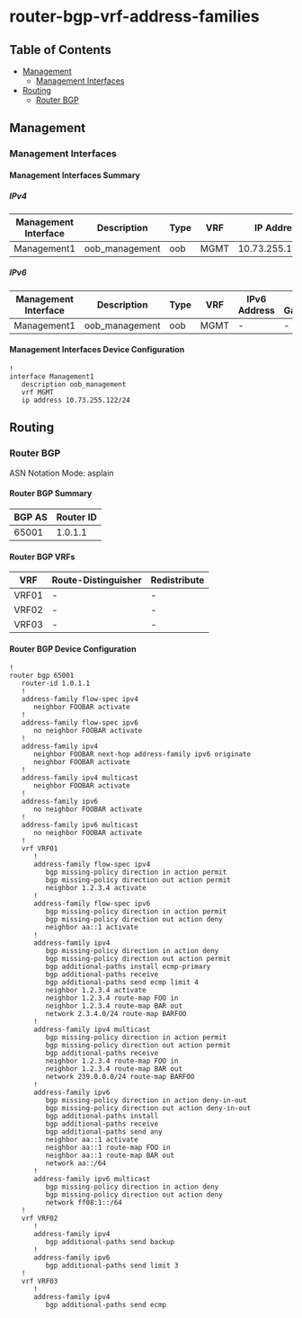 # router-bgp-vrf-address-families

## Table of Contents

- [Management](#management)
  - [Management Interfaces](#management-interfaces)
- [Routing](#routing)
  - [Router BGP](#router-bgp)

## Management

### Management Interfaces

#### Management Interfaces Summary

##### IPv4

| Management Interface | Description | Type | VRF | IP Address | Gateway |
| -------------------- | ----------- | ---- | --- | ---------- | ------- |
| Management1 | oob_management | oob | MGMT | 10.73.255.122/24 | 10.73.255.2 |

##### IPv6

| Management Interface | Description | Type | VRF | IPv6 Address | IPv6 Gateway |
| -------------------- | ----------- | ---- | --- | ------------ | ------------ |
| Management1 | oob_management | oob | MGMT | - | - |

#### Management Interfaces Device Configuration

```eos
!
interface Management1
   description oob_management
   vrf MGMT
   ip address 10.73.255.122/24
```

## Routing

### Router BGP

ASN Notation Mode: asplain

#### Router BGP Summary

| BGP AS | Router ID |
| ------ | --------- |
| 65001 | 1.0.1.1 |

#### Router BGP VRFs

| VRF | Route-Distinguisher | Redistribute |
| --- | ------------------- | ------------ |
| VRF01 | - | - |
| VRF02 | - | - |
| VRF03 | - | - |

#### Router BGP Device Configuration

```eos
!
router bgp 65001
   router-id 1.0.1.1
   !
   address-family flow-spec ipv4
      neighbor FOOBAR activate
   !
   address-family flow-spec ipv6
      no neighbor FOOBAR activate
   !
   address-family ipv4
      neighbor FOOBAR next-hop address-family ipv6 originate
      neighbor FOOBAR activate
   !
   address-family ipv4 multicast
      neighbor FOOBAR activate
   !
   address-family ipv6
      no neighbor FOOBAR activate
   !
   address-family ipv6 multicast
      no neighbor FOOBAR activate
   !
   vrf VRF01
      !
      address-family flow-spec ipv4
         bgp missing-policy direction in action permit
         bgp missing-policy direction out action permit
         neighbor 1.2.3.4 activate
      !
      address-family flow-spec ipv6
         bgp missing-policy direction in action permit
         bgp missing-policy direction out action deny
         neighbor aa::1 activate
      !
      address-family ipv4
         bgp missing-policy direction in action deny
         bgp missing-policy direction out action permit
         bgp additional-paths install ecmp-primary
         bgp additional-paths receive
         bgp additional-paths send ecmp limit 4
         neighbor 1.2.3.4 activate
         neighbor 1.2.3.4 route-map FOO in
         neighbor 1.2.3.4 route-map BAR out
         network 2.3.4.0/24 route-map BARFOO
      !
      address-family ipv4 multicast
         bgp missing-policy direction in action permit
         bgp missing-policy direction out action permit
         bgp additional-paths receive
         neighbor 1.2.3.4 route-map FOO in
         neighbor 1.2.3.4 route-map BAR out
         network 239.0.0.0/24 route-map BARFOO
      !
      address-family ipv6
         bgp missing-policy direction in action deny-in-out
         bgp missing-policy direction out action deny-in-out
         bgp additional-paths install
         bgp additional-paths receive
         bgp additional-paths send any
         neighbor aa::1 activate
         neighbor aa::1 route-map FOO in
         neighbor aa::1 route-map BAR out
         network aa::/64
      !
      address-family ipv6 multicast
         bgp missing-policy direction in action deny
         bgp missing-policy direction out action deny
         network ff08:1::/64
   !
   vrf VRF02
      !
      address-family ipv4
         bgp additional-paths send backup
      !
      address-family ipv6
         bgp additional-paths send limit 3
   !
   vrf VRF03
      !
      address-family ipv4
         bgp additional-paths send ecmp
```
